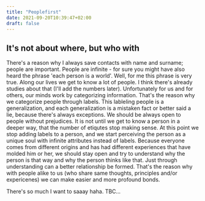 ```yaml
---
title: "Peoplefirst"
date: 2021-09-20T10:39:47+02:00
draft: false
---
```


## It's not about where, but who with

There's a reason why I always save contacts with name and surname; people are important.
People are infinite - for sure you might have also heard the phrase 'each person is a world'. Well, for me this phrase is very true. 
Along our lives we get to know a lot of people. I think there's already studies about that (I'll add the numbers later). Unfortunately for us and for others, our minds work by categorizing information. That's the reason why we categorize people through labels. This lableling people is a generalization, and each generalization is a mistaken fact or better said a lie, because there's always exceptions. We should be always open to people without prejudices. 
It is not until we get to know a person in a deeper way, that the number of etiqutes stop making sense. At this point we stop adding labels to a person, and we start perceiving the person as a unique soul with infinite attributes instead of labels. 
Because everyone comes from different origins and has had different experiences that have molded him or her, we should stay open and try to understand why the person is that way and why the person thinks like that. Just through understanding can a better relationship be formed. That's the reason why with people alike to us (who share same thoughts, principles and/or expericenes) we can make easier and more profound bonds. 

There's so much I want to saaay haha. TBC...